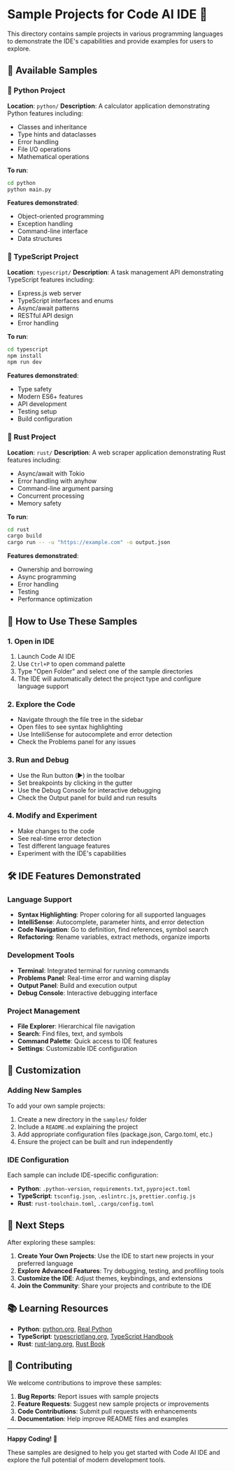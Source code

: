 # Sample Projects for Code AI IDE 🚀

This directory contains sample projects in various programming languages to demonstrate the IDE's capabilities and provide examples for users to explore.

## 📁 Available Samples

### 🐍 Python Project
**Location**: `python/`
**Description**: A calculator application demonstrating Python features including:
- Classes and inheritance
- Type hints and dataclasses
- Error handling
- File I/O operations
- Mathematical operations

**To run**:
```bash
cd python
python main.py
```

**Features demonstrated**:
- Object-oriented programming
- Exception handling
- Command-line interface
- Data structures

### 🔷 TypeScript Project
**Location**: `typescript/`
**Description**: A task management API demonstrating TypeScript features including:
- Express.js web server
- TypeScript interfaces and enums
- Async/await patterns
- RESTful API design
- Error handling

**To run**:
```bash
cd typescript
npm install
npm run dev
```

**Features demonstrated**:
- Type safety
- Modern ES6+ features
- API development
- Testing setup
- Build configuration

### 🦀 Rust Project
**Location**: `rust/`
**Description**: A web scraper application demonstrating Rust features including:
- Async/await with Tokio
- Error handling with anyhow
- Command-line argument parsing
- Concurrent processing
- Memory safety

**To run**:
```bash
cd rust
cargo build
cargo run -- -u "https://example.com" -o output.json
```

**Features demonstrated**:
- Ownership and borrowing
- Async programming
- Error handling
- Testing
- Performance optimization

## 🎯 How to Use These Samples

### 1. Open in IDE
1. Launch Code AI IDE
2. Use `Ctrl+P` to open command palette
3. Type "Open Folder" and select one of the sample directories
4. The IDE will automatically detect the project type and configure language support

### 2. Explore the Code
- Navigate through the file tree in the sidebar
- Open files to see syntax highlighting
- Use IntelliSense for autocomplete and error detection
- Check the Problems panel for any issues

### 3. Run and Debug
- Use the Run button (▶️) in the toolbar
- Set breakpoints by clicking in the gutter
- Use the Debug Console for interactive debugging
- Check the Output panel for build and run results

### 4. Modify and Experiment
- Make changes to the code
- See real-time error detection
- Test different language features
- Experiment with the IDE's capabilities

## 🛠 IDE Features Demonstrated

### Language Support
- **Syntax Highlighting**: Proper coloring for all supported languages
- **IntelliSense**: Autocomplete, parameter hints, and error detection
- **Code Navigation**: Go to definition, find references, symbol search
- **Refactoring**: Rename variables, extract methods, organize imports

### Development Tools
- **Terminal**: Integrated terminal for running commands
- **Problems Panel**: Real-time error and warning display
- **Output Panel**: Build and execution output
- **Debug Console**: Interactive debugging interface

### Project Management
- **File Explorer**: Hierarchical file navigation
- **Search**: Find files, text, and symbols
- **Command Palette**: Quick access to IDE features
- **Settings**: Customizable IDE configuration

## 🔧 Customization

### Adding New Samples
To add your own sample projects:

1. Create a new directory in the `samples/` folder
2. Include a `README.md` explaining the project
3. Add appropriate configuration files (package.json, Cargo.toml, etc.)
4. Ensure the project can be built and run independently

### IDE Configuration
Each sample can include IDE-specific configuration:

- **Python**: `.python-version`, `requirements.txt`, `pyproject.toml`
- **TypeScript**: `tsconfig.json`, `.eslintrc.js`, `prettier.config.js`
- **Rust**: `rust-toolchain.toml`, `.cargo/config.toml`

## 🚀 Next Steps

After exploring these samples:

1. **Create Your Own Projects**: Use the IDE to start new projects in your preferred language
2. **Explore Advanced Features**: Try debugging, testing, and profiling tools
3. **Customize the IDE**: Adjust themes, keybindings, and extensions
4. **Join the Community**: Share your projects and contribute to the IDE

## 📚 Learning Resources

- **Python**: [python.org](https://python.org), [Real Python](https://realpython.com)
- **TypeScript**: [typescriptlang.org](https://typescriptlang.org), [TypeScript Handbook](https://www.typescriptlang.org/docs/)
- **Rust**: [rust-lang.org](https://rust-lang.org), [Rust Book](https://doc.rust-lang.org/book/)

## 🤝 Contributing

We welcome contributions to improve these samples:

1. **Bug Reports**: Report issues with sample projects
2. **Feature Requests**: Suggest new sample projects or improvements
3. **Code Contributions**: Submit pull requests with enhancements
4. **Documentation**: Help improve README files and examples

---

**Happy Coding! 🎉**

These samples are designed to help you get started with Code AI IDE and explore the full potential of modern development tools.
